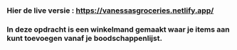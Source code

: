 ### Hier de live versie : https://vanessasgroceries.netlify.app/

### In deze opdracht is een winkelmand gemaakt waar je items aan kunt toevoegen vanaf je boodschappenlijst. 
